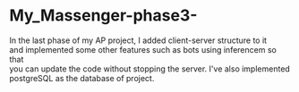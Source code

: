 # My_Massenger-phase3-
In the last phase of my AP project, I added client-server structure to it</br>
and implemented some other features such as bots using inferencem so that</br>
you can update the code without stopping the server. I've also implemented</br>
postgreSQL as the database of project.
